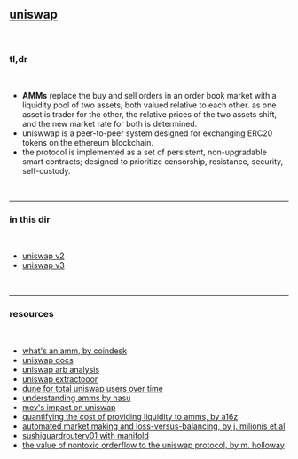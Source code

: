 ## [uniswap](https://uniswap.org/)

<br>

### tl,dr


<br>

* **AMMs** replace the buy and sell orders in an order book market with a liquidity pool of two assets, both valued relative to each other. as one asset is trader for the other, the relative prices of the two assets shift, and the new market rate for both is determined.
* uniswwap is a peer-to-peer system designed for exchanging ERC20 tokens on the ethereum blockchain.
* the protocol is implemented as a set of persistent, non-upgradable smart contracts; designed to prioritize censorship, resistance, security, self-custody.


<br>

---

### in this dir

<br>

* [uniswap v2](uniswap-v2)
* [uniswap v3](uniswap-v3)


<br>

---

### resources

<br>


* [what's an amm, by coindesk](https://www.coindesk.com/learn/what-is-an-automated-market-maker/)
* [uniswap docs](https://docs.uniswap.org/protocol)
* [uniswap arb analysis](https://github.com/ccyanxyz/uniswap-arbitrage-analysis)
* [uniswap extractooor](https://www.uniswap.shippooor.xyz/)
* [dune for total uniswap users over time](https://dune.com/queries/2740)
* [understanding amms by hasu](https://www.paradigm.xyz/2021/04/understanding-automated-market-makers-part-1-price-impact)
* [mev's impact on uniswap](https://eigenphi.io/report/mev-impact-on-uniswap)
* [quantifying the cost of providing liquidity to amms, by a16z](https://a16zcrypto.com/lvr-quantifying-the-cost-of-providing-liquidity-to-automated-market-makers/)
* [automated market making and loss-versus-balancing, by j. milionis et al](https://arxiv.org/abs/2208.06046)
* [sushiguardrouterv01 with manifold](https://snapshot.org/#/sushigov.eth/proposal/bafkreigjjhjx2j2b526d3poeg23w2xan4rcgnzvcxinsssv7n37lu5p7s4)
* [the value of nontoxic orderflow to the uniswap protocol, by m. holloway](https://xenophonlabs.com/papers/uniswap_valuing_orderflow.pdf)

